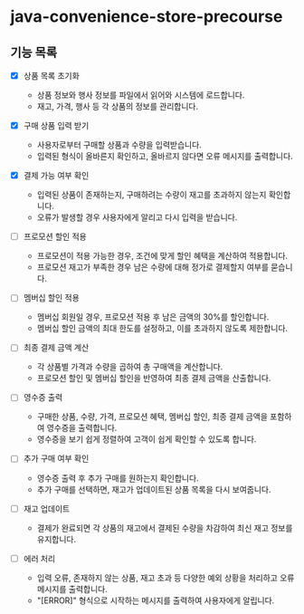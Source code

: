# java-convenience-store-precourse

## 기능 목록


- [X] 상품 목록 초기화
    - 상품 정보와 행사 정보를 파일에서 읽어와 시스템에 로드합니다.
    - 재고, 가격, 행사 등 각 상품의 정보를 관리합니다.


- [X] 구매 상품 입력 받기
    - 사용자로부터 구매할 상품과 수량을 입력받습니다.
    - 입력된 형식이 올바른지 확인하고, 올바르지 않다면 오류 메시지를 출력합니다.


- [X] 결제 가능 여부 확인
    - 입력된 상품이 존재하는지, 구매하려는 수량이 재고를 초과하지 않는지 확인합니다.
    - 오류가 발생할 경우 사용자에게 알리고 다시 입력을 받습니다.


- [ ] 프로모션 할인 적용
    - 프로모션이 적용 가능한 경우, 조건에 맞게 할인 혜택을 계산하여 적용합니다.
    - 프로모션 재고가 부족한 경우 남은 수량에 대해 정가로 결제할지 여부를 묻습니다.


- [ ] 멤버십 할인 적용
    - 멤버십 회원일 경우, 프로모션 적용 후 남은 금액의 30%를 할인합니다.
    - 멤버십 할인 금액의 최대 한도를 설정하고, 이를 초과하지 않도록 제한합니다.


- [ ] 최종 결제 금액 계산
    - 각 상품별 가격과 수량을 곱하여 총 구매액을 계산합니다.
    - 프로모션 할인 및 멤버십 할인을 반영하여 최종 결제 금액을 산출합니다.


- [ ] 영수증 출력
    - 구매한 상품, 수량, 가격, 프로모션 혜택, 멤버십 할인, 최종 결제 금액을 포함하여 영수증을 출력합니다.
    - 영수증을 보기 쉽게 정렬하여 고객이 쉽게 확인할 수 있도록 합니다.


- [ ] 추가 구매 여부 확인
    - 영수증 출력 후 추가 구매를 원하는지 확인합니다.
    - 추가 구매를 선택하면, 재고가 업데이트된 상품 목록을 다시 보여줍니다.


- [ ] 재고 업데이트
    - 결제가 완료되면 각 상품의 재고에서 결제된 수량을 차감하여 최신 재고 정보를 유지합니다.


- [ ] 에러 처리
    - 입력 오류, 존재하지 않는 상품, 재고 초과 등 다양한 예외 상황을 처리하고 오류 메시지를 출력합니다.
    - "[ERROR]" 형식으로 시작하는 메시지를 출력하여 사용자에게 알립니다.